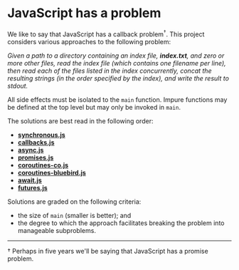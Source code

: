 # JavaScript has a problem

We like to say that JavaScript has a callback problem<sup>†</sup>.
This project considers various approaches to the following problem:

*Given a path to a directory containing an index file, __index.txt__, and
zero or more other files, read the index file (which contains one filename
per line), then read each of the files listed in the index concurrently,
concat the resulting strings (in the order specified by the index), and
write the result to stdout.*

All side effects must be isolated to the `main` function. Impure functions
may be defined at the top level but may only be invoked in `main`.

The solutions are best read in the following order:

  - [__synchronous.js__](https://github.com/plaid/async-problem/blob/master/synchronous.js)
  - [__callbacks.js__](https://github.com/plaid/async-problem/blob/master/callbacks.js)
  - [__async.js__](https://github.com/plaid/async-problem/blob/master/async.js)
  - [__promises.js__](https://github.com/plaid/async-problem/blob/master/promises.js)
  - [__coroutines-co.js__](https://github.com/plaid/async-problem/blob/master/coroutines-co.js)
  - [__coroutines-bluebird.js__](https://github.com/plaid/async-problem/blob/master/coroutines-bluebird.js)
  - [__await.js__](https://github.com/plaid/async-problem/blob/master/await.js)
  - [__futures.js__](https://github.com/plaid/async-problem/blob/master/futures.js)

Solutions are graded on the following criteria:

  - the size of `main` (smaller is better); and
  - the degree to which the approach facilitates breaking the problem into
    manageable subproblems.

---

† Perhaps in five years we'll be saying that JavaScript has a promise problem.
